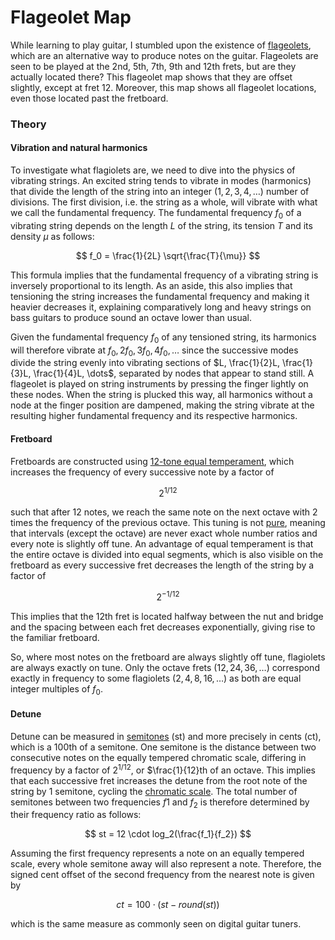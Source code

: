 # Flageolet Map

While learning to play guitar, I stumbled upon the existence of [flageolets](https://en.wikipedia.org/wiki/String_harmonic), which are an alternative way to produce notes on the guitar. Flageolets are seen to be played at the 2nd, 5th, 7th, 9th and 12th frets, but are they actually located there? This flageolet map shows that they are offset slightly, except at fret 12. Moreover, this map shows all flageolet locations, even those located past the fretboard.

### Theory 

#### Vibration and natural harmonics

To investigate what flagiolets are, we need to dive into the physics of vibrating strings. An excited string tends to vibrate in modes (harmonics) that divide the length of the string into an integer ($1, 2, 3, 4, \dots$) number of divisions. The first division, i.e. the string as a whole, will vibrate with what we call the fundamental frequency. The fundamental frequency $f_0$ of a vibrating string depends on the length $L$ of the string, its tension $T$ and its density $\mu$ as follows: 

$$ f_0 = \frac{1}{2L} \sqrt{\frac{T}{\mu}} $$

This formula implies that the fundamental frequency of a vibrating string is inversely proportional to its length. As an aside, this also implies that tensioning the string increases the fundamental frequency and making it heavier decreases it, explaining comparatively long and heavy strings on bass guitars to produce sound an octave lower than usual. 

Given the fundamental frequency $f_0$ of any tensioned string, its harmonics will therefore vibrate at $f_0, 2f_0, 3f_0, 4f_0, \dots$ since the successive modes divide the string evenly into vibrating sections of $L, \frac{1}{2}L, \frac{1}{3}L, \frac{1}{4}L, \dots$, separated by nodes that appear to stand still. A flageolet is played on string instruments by pressing the finger lightly on these nodes. When the string is plucked this way, all harmonics without a node at the finger position are dampened, making the string vibrate at the resulting higher fundamental frequency and its respective harmonics.

#### Fretboard

Fretboards are constructed using [12-tone equal temperament](https://en.wikipedia.org/wiki/12_equal_temperament), which increases the frequency of every successive note by a factor of

$$ 2 ^ {1/12} $$

such that after 12 notes, we reach the same note on the next octave with 2 times the frequency of the previous octave. This tuning is not [pure](https://en.wikipedia.org/wiki/Just_intonation), meaning that intervals (except the octave) are never exact whole number ratios and every note is slightly off tune. An advantage of equal temperament is that the entire octave is divided into equal segments, which is also visible on the fretboard as every successive fret decreases the length of the string by a factor of

$$ 2 ^ {-1/12} $$

This implies that the 12th fret is located halfway between the nut and bridge and the spacing between each fret decreases exponentially, giving rise to the familiar fretboard.

So, where most notes on the fretboard are always slightly off tune, flagiolets are always exactly on tune. Only the octave frets ($12, 24, 36, \dots$) correspond exactly in frequency to some flagiolets ($2, 4, 8, 16, \dots$) as both are equal integer multiples of $f_0$.

#### Detune

Detune can be measured in [semitones](https://en.wikipedia.org/wiki/Semitone) (st) and more precisely in cents (ct), which is a 100th of a semitone. One semitone is the distance between two consecutive notes on the equally tempered chromatic scale, differing in frequency by a factor of $2 ^ {1/12}$, or $\frac{1}{12}th of an octave. This implies that each successive fret increases the detune from the root note of the string by 1 semitone, cycling the [chromatic scale](https://en.wikipedia.org/wiki/Chromatic_scale). The total number of semitones between two frequencies $f1$ and $f_2$ is therefore determined by their frequency ratio as follows:

$$ st = 12 \cdot log_2(\frac{f_1}{f_2}) $$

Assuming the first frequency represents a note on an equally tempered scale, every whole semitone away will also represent a note. Therefore, the signed cent offset of the second frequency from the nearest note is given by

$$ ct = 100 \cdot (st - round(st)) $$

which is the same measure as commonly seen on digital guitar tuners.
